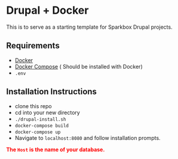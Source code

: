 # Drupal + Docker
This is to serve as a starting template for Sparkbox Drupal projects.

## Requirements
- [Docker](https://www.docker.com/)
- [Docker Compose](https://docs.docker.com/compose/install/) ( Should be installed with Docker)
- `.env`

## Installation Instructions
- clone this repo
- cd into your new directory
- `./drupal-install.sh`
- `docker-compose build`
- `docker-compose up`
- Navigate to `localhost:8080` and follow installation prompts.

**<span style="color:red">The `Host` is the name of your database.</span>**

